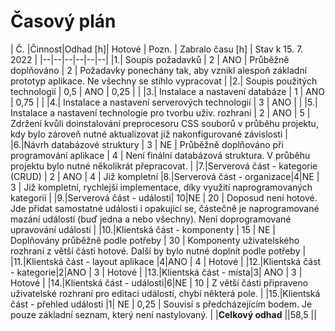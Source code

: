 ﻿# Časový plán
| Č. |Činnost|Odhad \[h\]| Hotové | Pozn. | Zabralo času \[h\] | Stav k 15. 7. 2022 |
|--|--|--|--|--|--|
|1.| Soupis požadavků | 2 | ANO | Průběžně doplňováno | 2 | Požadavky ponechány tak, aby vznikl alespoň základní prototyp aplikace. Ne všechny se stihlo vypracovat |
|2.| Soupis použitých technologií | 0,5 | ANO | 0,25 |  |
|3.| Instalace a nastavení databáze | 1 | ANO | 0,75 |  |
|4.| Instalace a nastavení serverových technologií | 3 | ANO |  |
|5.| Instalace a nastavení technologie pro tvorbu uživ. rozhraní | 2 | ANO | 5 | Zdržení kvůli doinstalování preprocesoru CSS souborů v průběhu projektu, kdy bylo zároveň nutné aktualizovat již nakonfigurované závislosti |
|6.|Návrh databázové struktury | 3 | NE | Průběžně doplňováno při programování aplikace | 4 | Není finální databázová struktura. V průběhu projektu bylo nutné několikrát přepracovat. |
|7.|Serverová část - kategorie (CRUD) | 2 | ANO | 4 | Již kompletní
|8.|Serverová část - organizace|4|NE | 3 | Již kompletní, rychlejší implementace, díky využití naprogramovaných kategorií |
|9.|Serverová část - události| 10|NE | 20 | Doposud není hotové. Jde přidat samostatné události i opakující se, částečně je naprogramované mazání událostí (buď jedna a nebo všechny). Není doprogramované upravování událostí |
|10.|Klientská část - komponenty | 15 | NE | Doplňovány průběžně podle potřeby | 30 | Komponenty uživatelského rozhraní z větší části hotové. Další by bylo nutné doplnit podle potřeby |
|11.|Klientská část - layout aplikace |4|ANO | 4 | Hotové |
|12.|Klientská část - kategorie|2|ANO | 3 | Hotové |
|13.|Klientská část - místa|3| ANO | 3 | Hotové |
|14.|Klientská část - události|6|NE | 10 | Z větší části připraveno uživatelské rozhraní pro editaci událostí, chybí některá pole. |
|15.|Klientská část - přehled událostí |1| NE | 0,25 | Souvisí s předcházejícím bodem. Je pouze základní seznam, který není nastylovaný. |
|**Celkový odhad**  ||58,5 ||


